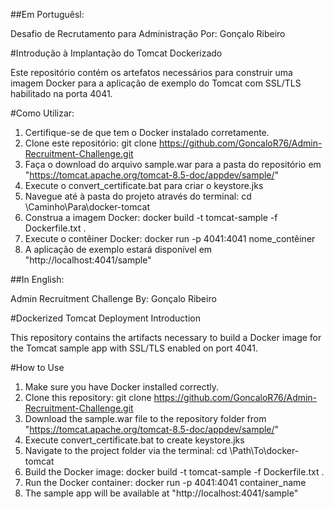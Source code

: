 ##Em Portuguêsl:

Desafio de Recrutamento para Administração
Por: Gonçalo Ribeiro

#Introdução à Implantação do Tomcat Dockerizado

Este repositório contém os artefatos necessários para construir uma imagem Docker para a aplicação de exemplo do Tomcat com SSL/TLS habilitado na porta 4041.


#Como Utilizar:

1. Certifique-se de que tem o Docker instalado corretamente.
2. Clone este repositório: git clone <https://github.com/GoncaloR76/Admin-Recruitment-Challenge.git>
3. Faça o download do arquivo sample.war para a pasta do repositório em "https://tomcat.apache.org/tomcat-8.5-doc/appdev/sample/"
4. Execute o convert_certificate.bat para criar o keystore.jks
5. Navegue até à pasta do projeto através do terminal: cd \Caminho\Para\docker-tomcat
6. Construa a imagem Docker: docker build -t tomcat-sample -f Dockerfile.txt .
7. Execute o contêiner Docker: docker run -p 4041:4041 nome_contêiner
8. A aplicação de exemplo estará disponível em "http://localhost:4041/sample"


##In English:

Admin Recruitment Challenge
By: Gonçalo Ribeiro

#Dockerized Tomcat Deployment Introduction

This repository contains the artifacts necessary to build a Docker image for the Tomcat sample app with SSL/TLS enabled on port 4041.


#How to Use

1. Make sure you have Docker installed correctly.
2. Clone this repository: git clone <https://github.com/GoncaloR76/Admin-Recruitment-Challenge.git>
3. Download the sample.war file to the repository folder from "https://tomcat.apache.org/tomcat-8.5-doc/appdev/sample/"
4. Execute convert_certificate.bat to create keystore.jks
5. Navigate to the project folder via the terminal: cd \Path\To\docker-tomcat
6. Build the Docker image: docker build -t tomcat-sample -f Dockerfile.txt .
7. Run the Docker container: docker run -p 4041:4041 container_name
8. The sample app will be available at "http://localhost:4041/sample"
